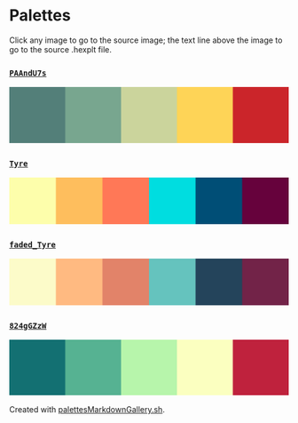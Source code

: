 # Palettes

Click any image to go to the source image; the text line above the image to go to the source .hexplt file.

### [`PAAndU7s`](PAAndU7s.hexplt)

[ ![PAAndU7s.png](PAAndU7s.png) ](PAAndU7s.png)

### [`Tyre`](Tyre.hexplt)

[ ![Tyre.png](Tyre.png) ](Tyre.png)

### [`faded_Tyre`](faded_Tyre.hexplt)

[ ![faded_Tyre.png](faded_Tyre.png) ](faded_Tyre.png)

### [`824gGZzW`](824gGZzW.hexplt)

[ ![824gGZzW.png](824gGZzW.png) ](824gGZzW.png)

Created with [palettesMarkdownGallery.sh](https://github.com/earthbound19/_ebDev/blob/master/scripts/palettesMarkdownGallery.sh).